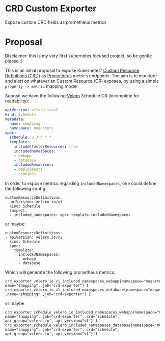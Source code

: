 # CRD Custom Exporter

Expose custom CRD fields as prometheus metrics

# Proposal

Disclaimer: this is my very first kubernetes focused project, so be gentle please :)

This is an initial proposal to expose Kubernetes' [Custom Resource Definitions (CRD)](https://kubernetes.io/docs/concepts/extend-kubernetes/api-extension/custom-resources/) as [Prometheus](https://prometheus.io) metrics endpoints. The aim is to monitore and alert on whatever an Custom Resource (CR) exposes, by using a simple `property -> metric` mapping model.

Supose we have the following [Velero](https://github.com/heptio/velero/) Schedule CR (incomplete for readability):

```yaml
apiVersion: velero.io/v1
kind: Schedule
metadata:
  name: shopping
  namespace: megastore
spec:
  schedule: 0 3 * * *
  template:
    includeClusterResources: true
    includedNamespaces:
    - webapp
    - database
    includedResources:
    - deployments
    - cronjobs
```

In order to expose metrics regarding `includedNamespaces`, one could define the following config:

```
customResourceDefinitions:
- apiVersion: velero.io/v1
  kind: Schedule
  inspect:
  - included_namespaces: spec.template.includedNamespaces
```

or maybe:


```
customResourceDefinitions:
- apiVersion: velero.io/v1
  kind: Schedule
  spec:
    template:
      includedNamespaces:
      - webapp
      - database
```

Which will generate the following prometheus metrics:

```
crd_exporter_velero_io_v1_included_namespaces_webapp{namespace="megastore", name="shopping", job="crd-exporter"} 1
crd_exporter_velero_io_v1_included_namespaces_database{namespace="megastore" ,name="shopping" ,job="crd-exporter"} 1
```

or maybe

```
crd_exporter_schedule_velero_io_included_namespaces_webapp{namespace="megastore", name="shopping", job="crd-exporter", crd="schedule", api_group="velero.io", api_version="v1"} 1
crd_exporter_schedule_velero_included_namespaces_database{namespace="megastore", name="shopping", job="crd-exporter", crd="schedule", api_group="velero.io", api_version="v1"} 1
```

